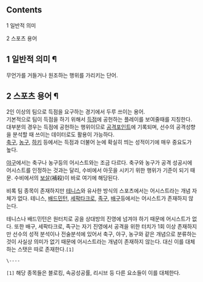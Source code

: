 ## Contents

    

1 일반적 의미

2 스포츠 용어

## 1 일반적 의미 ¶

무언가를 거들거나 원조하는 행위를 가리키는 단어.  

## 2 스포츠 용어 ¶

2인 이상의 팀으로 득점을 요구하는 경기에서 두루 쓰이는 용어.  
기본적으로 팀이 득점을 하기 위해서 [득점](%EB%93%9D%EC%A0%90.md)에 공헌하는 플레이를 보여줄때를 지칭한다. 대부분의
경우는 득점에 공헌하는 행위이므로
[공격포인트](%EA%B3%B5%EA%B2%A9%ED%8F%AC%EC%9D%B8%ED%8A%B8.md)에 기록되며, 선수의 공격성향을
분석할 때 쓰이는 데이터로도 활용이 가능하다.  
[축구](%EC%B6%95%EA%B5%AC.md), [농구](%EB%86%8D%EA%B5%AC.md),
[하키](%ED%95%98%ED%82%A4.md) 등에서는 득점과 더불어 눈에 확실히 띄는 성적이기에 매우 중요도가 높다.

  

[야구](%EC%95%BC%EA%B5%AC.md)에서는 축구나 농구등의 어시스트와는 조금 다르다. 축구와 농구가 공격 성공시에
어시스트를 인정하는 것과는 달리, 수비에서 아웃을 시키기 위한 행위가 기준이 되기 때문. 수비에서의
[보살](%EB%B3%B4%EC%82%B4.md)(補殺)이 바로 여기에 해당된다.

  

비록 팀 종목이 존재하지만 [테니스](%ED%85%8C%EB%8B%88%EC%8A%A4.md)와 유사한 방식의 스포츠에서는 어시스트라는
개념 자체가 없다. 테니스, [배드민턴](%EB%B0%B0%EB%93%9C%EB%AF%BC%ED%84%B4.md),
[세팍타크로](%EC%84%B8%ED%8C%8D%ED%83%80%ED%81%AC%EB%A1%9C.md),
[족구](%EC%A1%B1%EA%B5%AC.md), [배구](%EB%B0%B0%EA%B5%AC.md)등에서는 어시스트가 존재하지
않는다.

  

테니스나 배드민턴은 원터치로 공을 상대방의 진영에 넘겨야 하기 때문에 어시스트가 없다. 또한 배구, 세팍타크로, 족구는 자기 진영에서 공격을
위한 터치가 1회 이상 존재하지만 선수의 성적 분석이나 전술분석에 있어서 축구, 야구, 농구와 같은 개념으로 분류하는 것이 사실상 의미가
없기 때문에 어시스트라는 개념이 존재하지 않는다. 대신 이를 대체하는 스탯은 따로 존재한다.`[1]`

`\----`

`[1]` 해당 종목들은 블로킹, 속공성공률, 리시브 등 다른 요소들이 이를 대체한다.

